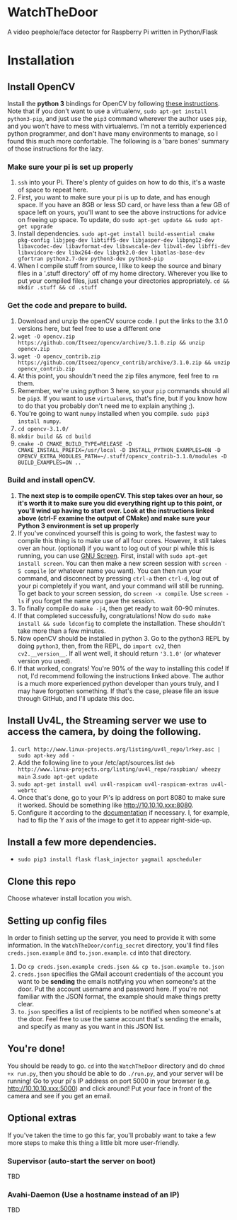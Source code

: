 # WatchTheDoor
A video peephole/face detector for Raspberry Pi written in Python/Flask

# Installation
## Install OpenCV
Install the **python 3**  bindings for OpenCV by following [these instructions](http://www.pyimagesearch.com/2016/04/18/install-guide-raspberry-pi-3-raspbian-jessie-opencv-3/). Note that if you don't want to use a virtualenv, `sudo apt-get install python3-pip`, and just use the `pip3` command wherever the author uses `pip`, and you won't have to mess with virtualenvs. I'm not a terribly experienced python programmer, and don't have many environments to manage, so I found this much more confortable. The following is a 'bare bones' summary of those instructions for the lazy.
### Make sure your pi is set up properly
1. `ssh` into your Pi. There's plenty of guides on how to do this, it's a waste of space to repeat here.
2. First, you want to make sure your pi is up to date, and has enough space. If you have an 8GB or less SD card, or have less than a few GB of space left on yours, you'll want to see the above instructions for advice on freeing up space. To update, do `sudo apt-get update && sudo apt-get upgrade`
3. Install dependencies. `sudo apt-get install build-essential cmake pkg-config libjpeg-dev libtiff5-dev libjasper-dev libpng12-dev libavcodec-dev libavformat-dev libswscale-dev libv4l-dev libffi-dev libxvidcore-dev libx264-dev libgtk2.0-dev libatlas-base-dev gfortran python2.7-dev python3-dev python3-pip`
4. When I compile stuff from source, I like to keep the source and binary files in a '.stuff directory' off of my home directory. Wherever you like to put your compiled files, just change your directories appropriately. `cd && mkdir .stuff && cd .stuff`
### Get the code and prepare to build.
1. Download and unzip the openCV source code. I put the links to the 3.1.0 versions here, but feel free to use a different one
2. `wget -O opencv.zip https://github.com/Itseez/opencv/archive/3.1.0.zip && unzip opencv.zip`
3. `wget -O opencv_contrib.zip https://github.com/Itseez/opencv_contrib/archive/3.1.0.zip && unzip opencv_contrib.zip`
4. At this point, you shouldn't need the zip files anymore, feel free to `rm` them.
5. Remember, we're using python 3 here, so your `pip` commands should all be `pip3`. If you want to use `virtualenv`s, that's fine, but if you know how to do that you probably don't need me to explain anything ;).
6. You're going to want `numpy` installed when you compile. `sudo pip3 install numpy`.
7. `cd opencv-3.1.0/`
8. `mkdir build && cd build`
9. `cmake -D CMAKE_BUILD_TYPE=RELEASE
    -D CMAKE_INSTALL_PREFIX=/usr/local
    -D INSTALL_PYTHON_EXAMPLES=ON
    -D OPENCV_EXTRA_MODULES_PATH=~/.stuff/opencv_contrib-3.1.0/modules
    -D BUILD_EXAMPLES=ON ..`
### Build and install openCV.
1. **The next step is to compile openCV. This step takes over an hour, so it's worth it to make sure you did everything right up to this point, or you'll wind up having to start over. Look at the instructions linked above (ctrl-F examine the output of CMake) and make sure your Python 3 environment is set up properly**
2. If you've convinced yourself this is going to work, the fastest way to compile this thing is to make use of all four cores. However, it still takes over an hour. (optional) if you want to log out of your pi while this is running, you can use [GNU Screen](https://www.gnu.org/software/screen/). First, install with `sudo apt-get install screen`. You can then make a new screen session with `screen -S compile` (or whatever name you want). You can then run your command, and disconnect by pressing `ctrl-a` then `ctrl-d`, log out of your pi completely if you want, and your command will still be running. To get back to your screen session, do `screen -x compile`. Use `screen -ls` if you forget the name you gave the session.
3. To finally compile do `make -j4`, then get ready to wait 60-90 minutes.
4. If that completed successfully, congratulations! Now do `sudo make install && sudo ldconfig` to complete the installation. These shouldn't take more than a few minutes.
5. Now openCV should be installed in python 3. Go to the python3 REPL by doing `python3`, then, from the REPL, do `import cv2`, then `cv2.__version__`. If all went well, it should return `'3.1.0'` (or whatever version you used).
6. If that worked, congrats! You're 90% of the way to installing this code! If not, I'd recommend following the instructions linked above. The author is a much more experienced python developer than yours truly, and I may have forgotten something. If that's the case, please file an issue through GitHub, and I'll update this doc.

## Install Uv4L, the Streaming server we use to access the camera, by doing the following. 
1. `curl http://www.linux-projects.org/listing/uv4l_repo/lrkey.asc | sudo apt-key add -`
2. Add the following line to your /etc/apt/sources.list `deb http://www.linux-projects.org/listing/uv4l_repo/raspbian/ wheezy main`
3.`sudo apt-get update`
4. `sudo apt-get install uv4l uv4l-raspicam uv4l-raspicam-extras uv4l-webrtc`
5. Once that's done, go to your Pi's ip address on port 8080 to make sure it worked. Should be something like http://10.10.10.xxx:8080. 
6. Configure it according to the [documentation](http://www.linux-projects.org/uv4l/) if necessary. I, for example, had to flip the Y axis of the image to get it to appear right-side-up.

## Install a few more dependencies.
  * `sudo pip3 install flask flask_injector yagmail apscheduler`

## Clone this repo
Choose whatever install location you wish.

## Setting up config files
In order to finish setting up the server, you need to provide it with some information. In the `WatchTheDoor/config_secret` directory, you'll find files `creds.json.example` and `to.json.example`. `cd` into that directory.
1. Do `cp creds.json.example creds.json && cp to.json.example to.json`
2. `creds.json` specifies the GMail account credentials of the account you want to be **sending** the emails notifying you when someone's at the door. Put the account username and password here. If you're not familiar with the JSON format, the example should make things pretty clear. 
3. `to.json` specifies a list of recipients to be notified when someone's at the door. Feel free to use the same account that's sending the emails, and specify as many as you want in this JSON list.

## You're done!
You should be ready to go. `cd` into the `WatchTheDoor` directory and do `chmod +x run.py`, then you should be able to do `./run.py`, and your server will be running! Go to your pi's IP address on port 5000 in your browser (e.g. http://10.10.10.xxx:5000) and click around! Put your face in front of the camera and see if you get an email.

## Optional extras
If you've taken the time to go this far, you'll probably want to take a few more steps to make this thing a little bit more user-friendly. 

### Supervisor (auto-start the server on boot)
TBD
### Avahi-Daemon (Use a hostname instead of an IP)
TBD
